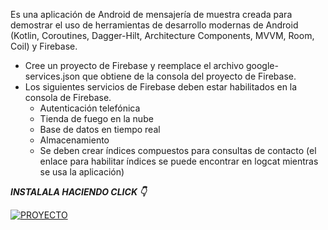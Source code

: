 Es una aplicación de Android de mensajería de muestra creada para demostrar el uso de herramientas de desarrollo modernas de Android (Kotlin, Coroutines, Dagger-Hilt, Architecture Components, MVVM, Room, Coil) y Firebase.

- Cree un proyecto de Firebase y reemplace el archivo google-services.json que obtiene de la consola del proyecto de Firebase.
- Los siguientes servicios de Firebase deben estar habilitados en la consola de Firebase.
  - Autenticación telefónica
  - Tienda de fuego en la nube
  - Base de datos en tiempo real
  - Almacenamiento
  - Se deben crear índices compuestos para consultas de contacto (el enlace para habilitar índices se puede encontrar en logcat mientras se usa la aplicación)

***INSTALALA HACIENDO CLICK 👇***

[![PROYECTO](https://img.shields.io/badge/LetsChat-APK-blue.svg?style=for-the-badge&logo=android)](https://github.com/a914-gowtham/LetsChat/blob/master/app/app-debug.apk)

